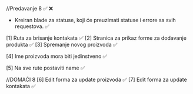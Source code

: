 //Predavanje 8
✅
❌

- Kreiran blade za statuse, koji će preuzimati statuse i errore sa svih requestova. ✅

[1] Ruta za brisanje kontakata ✅
[2] Stranica za prikaz forme za dodavanje produkta ✅
[3] Spremanje novog proizvoda ✅

[4] Ime proizvoda mora biti jedinstveno ✅

[5] Na sve rute postaviti name ✅



//DOMAĆI 8
[6] Edit forma za update proizvoda ✅
[7] Edit forma za update kontakata ✅
